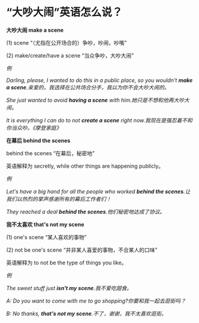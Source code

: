 # “大吵大闹”英语怎么说？

**大吵大闹 make a scene**

(1) scene “（尤指在公开场合的）争吵，吵闹，吵嘴”

(2) make/create/have a scene “当众争吵，大吵大闹”

_例_

_Darling, please, I wanted to do this in a public place, so you wouldn't **make a scene**.亲爱的，我选择在公共场合分手，我以为你不会大吵大闹的。_

_She just wanted to avoid **having a scene** with him.她只是不想和他再大吵大闹。_

_It is everything I can do to not **create a scene** right now.我现在是强忍着不和你当众吵。《摩登家庭》_

**在幕后 behind the scenes**

behind the scenes “在幕后，秘密地”

英语解释为 secretly, while other things are happening publicly。

_例_

_Let's have a big hand for all the people who worked **behind the scenes**.让我们以热烈的掌声感谢所有的幕后工作者们！_

_They reached a deal **behind the scenes**.他们秘密地达成了协议。_

**我不太喜欢 that's not my scene**

(1) one's scene “某人喜欢的事物”

(2) not be one's scene “并非某人喜爱的事物，不合某人的口味”

英语解释为 to not be the type of things you like。

_例_

_The sweet stuff just **isn't my scene**.我不爱吃甜食。_

_A: Do you want to come with me to go shopping?你要和我一起去逛街吗？_

_B: No thanks, **that's not my scene**.不了，谢谢，我不太喜欢逛街。_
